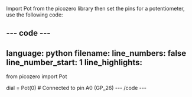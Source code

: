 Import Pot from the picozero library then set the pins for a potentiometer, use the following code:

--- code ---
---
language: python filename: line_numbers: false line_number_start: 1
line_highlights:
---
from picozero import Pot

dial = Pot(0) # Connected to pin A0 (GP_26) --- /code ---
